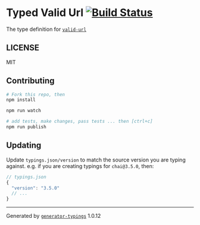 # Typed Valid Url  [![Build Status](https://travis-ci.org/zelein/typed-valid-url.svg?branch=master)](https://travis-ci.org/zelein/typed-valid-url)


The type definition for [`valid-url`](https://github.com/ogt/valid-url)

## LICENSE

MIT

## Contributing

```sh
# Fork this repo, then
npm install

npm run watch

# add tests, make changes, pass tests ... then [ctrl+c]
npm run publish
```

## Updating

Update `typings.json/version` to match the source version you are typing against.
e.g. if you are creating typings for `chai@3.5.0`, then:

```js
// typings.json
{
  "version": "3.5.0"
  // ...
}
```

----

Generated by [`generator-typings`](https://github.com/typings/generator-typings) 1.0.12
